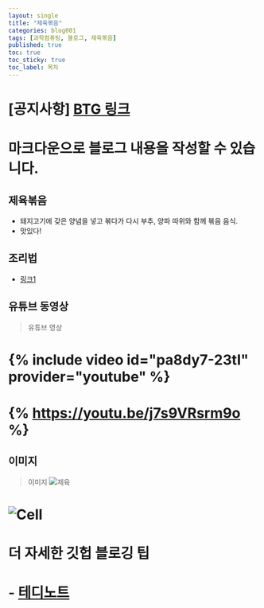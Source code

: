 ```yaml
---
layout: single
title: "제육볶음"
categories: blog001
tags: [과학컴퓨팅, 블로그, 제육볶음]
published: true
toc: true
toc_sticky: true
toc_label: 목차
---
```

<!-- description: "test01"
headline: "test01-headline"
comments: true
 -->
# **[공지사항]** [BTG 링크](https://sites.google.com/view/brain-theory-group-pknu)

# 마크다운으로 블로그 내용을 작성할 수 있습니다. 


## 제육볶음

- 돼지고기에 갖은 양념을 넣고 볶다가 다시 부추, 양파 따위와 함께 볶음 음식.
- 맛있다!

## 조리법

- [링크1](https://www.10000recipe.com/recipe/6845428)


## 유튜브 동영상

> 유튜브 영상
# {% include video id="pa8dy7-23tI" provider="youtube" %}
# {% https://youtu.be/j7s9VRsrm9o %}
## 이미지 

> 이미지
![제육]({{site.url}}/1678708527251.jpg)
# ![Cell]({{site.url}}/images/2021-03-01-image2.png)

# 더 자세한 깃헙 블로깅 팁
# - [테디노트](https://youtube.com/playlist?list=PLIMb_GuNnFwfMm3alTSOmDK4AnpdG7USY)
